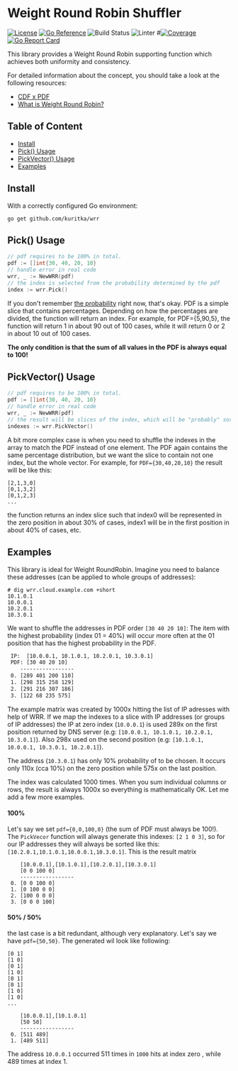 # Weight Round Robin Shuffler
[![License](http://img.shields.io/:license-apache-blue.svg)](http://www.apache.org/licenses/LICENSE-2.0.html)
[![Go Reference](https://pkg.go.dev/badge/github.com/kuritka/weight_round_robin.svg)](https://pkg.go.dev/github.com/kuritka/weight_round_robin?branch=main) 
![Build Status](https://github.com/kuritka/weight_round_robin/actions/workflows/test.yaml/badge.svg?branch=main)
![Linter](https://github.com/kuritka/weight_round_robin/actions/workflows/lint.yaml/badge.svg?branch=main)
#[![Coverage](http://gocover.io/_badge/github.com/kuritka/weight_round_robin)](http://gocover.io/github.com/kuritka/weight_round_robin?branch=main)
[![Go Report Card](https://goreportcard.com/badge/github.com/kuritka/weight_round_robin)](https://goreportcard.com/report/github.com/kuritka/weight_round_robin?branch=main)


This library provides a Weight Round Robin supporting function which achieves both uniformity and consistency.

For detailed information about the concept, you should take a look at the following resources:
 - [CDF x PDF](https://www.statology.org/cdf-vs-pdf/) 
 - [What is Weight Round Robin?](https://www.educative.io/edpresso/what-is-the-weighted-round-robin-load-balancing-technique)

## Table of Content
 - [Install](#install)
 - [Pick() Usage](#pick-usage)
 - [PickVector() Usage](#pickvector-usage)
 - [Examples](#examples)

## Install
With a correctly configured Go environment:
```
go get github.com/kuritka/wrr
```

## Pick() Usage

```go
// pdf requires to be 100% in total.  
pdf := []int{30, 40, 20, 10}
// handle error in real code
wrr, _ := NewWRR(pdf)
// the index is selected from the probability determined by the pdf 
index := wrr.Pick()
```
If you don't remember [the probability](https://www.statology.org/cdf-vs-pdf/) right now, that's okay.
PDF is a simple slice that contains percentages. Depending on how the percentages are divided, the function will 
return an index. For example, for PDF={5,90,5}, the function will return 1 in about 90 out of 100 cases, 
while it will return 0 or 2 in about 10 out of 100 cases.

**The only condition is that the sum of all values in the PDF is always equal to 100!**

## PickVector() Usage

```go
// pdf requires to be 100% in total.  
pdf := []int{30, 40, 20, 10}
// handle error in real code
wrr, _ := NewWRR(pdf)
// the result will be slices of the index, which will be "probably" sorted by probability
indexes := wrr.PickVector()
```

A bit more complex case is when you need to shuffle the indexes in the array to match the PDF instead of one element. 
The PDF again contains the same percentage distribution, but we want the slice to contain not one index, but the whole 
vector. For example, for `PDF={30,40,20,10}` the result will be like this:

```
[2,1,3,0]
[0,1,3,2]
[0,1,2,3]
...
```
the function returns an index slice such that index0 will be represented in the zero position in about 30% of cases, 
index1 will be in the first position in about 40% of cases, etc.

## Examples
This library is ideal for Weight RoundRobin. Imagine you need to balance these addresses (can be applied to whole groups 
of addresses):
```shell
# dig wrr.cloud.example.com +short
10.1.0.1
10.0.0.1
10.2.0.1
10.3.0.1
```

We want to shuffle the addresses in PDF order `[30 40 20 10]`: The item with the highest probability (index 01 = 40%) will
occur more often at the 01 position that has the highest probability in the PDF.

```txt
 IP:  [10.0.0.1, 10.1.0.1, 10.2.0.1, 10.3.0.1]
 PDF: [30 40 20 10]
    -----------------
 0. [289 401 200 110] 
 1. [298 315 258 129] 
 2. [291 216 307 186] 
 3. [122 68 235 575] 
```

The example matrix was created by 1000x hitting the list of IP adresses with help of WRR.
If we map the indexes to a slice with IP addresses (or groups of IP addresses) the IP at 
zero index (`10.0.0.1`) is used 289x on the first position returned by DNS server (e.g: `[10.0.0.1, 10.1.0.1, 10.2.0.1, 10.3.0.1]`).
Also 298x used on the second position (e.g: `[10.1.0.1, 10.0.0.1, 10.3.0.1, 10.2.0.1]`).

The address (`10.3.0.1`) has only 10% probability of to be chosen. It occurs only 110x (cca 10%) on the zero position 
while 575x on the last position. 

The index was calculated 1000 times. When you sum individual columns or rows, the result is always 1000x so everything 
is  mathematically OK. Let me add a few more examples.

#### 100%
Let's say we set `pdf={0,0,100,0}` (the sum of PDF must always be 100!).
The `PickVecor` function will always generate this indexes: `[2 1 0 3]`, so for our IP addresses they will always be 
sorted like this: `[10.2.0.1,10.1.0.1,10.0.0.1,10.3.0.1]`.  This is the result matrix
```
    [10.0.0.1],[10.1.0.1],[10.2.0.1],[10.3.0.1]
    [0 0 100 0]
    -----------------
 0. [0 0 100 0] 
 1. [0 100 0 0] 
 2. [100 0 0 0] 
 3. [0 0 0 100] 
```

#### 50% / 50%
the last case is a bit redundant, although very explanatory. Let's say we have `pdf={50,50}`. 
The generated wil look like following:
```
[0 1]
[1 0]
[0 1]
[1 0]
[0 1]
[0 1]
[1 0]
[1 0]
...

    [10.0.0.1],[10.1.0.1]
    [50 50]
    -----------------
 0. [511 489] 
 1. [489 511] 
```
The address `10.0.0.1` occurred 511 times in `1000` hits at index zero , while 489 times at index 1.